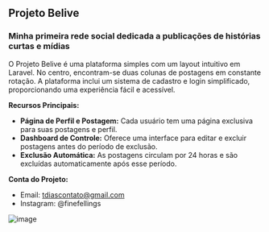## Projeto Belive
### Minha primeira rede social dedicada a publicações de histórias curtas e mídias

O Projeto Belive é uma plataforma simples com um layout intuitivo em Laravel. No centro, encontram-se duas colunas de postagens em constante rotação. A plataforma inclui um sistema de cadastro e login simplificado, proporcionando uma experiência fácil e acessível.

**Recursos Principais:**
- **Página de Perfil e Postagem:** Cada usuário tem uma página exclusiva para suas postagens e perfil.
- **Dashboard de Controle:** Oferece uma interface para editar e excluir postagens antes do período de exclusão.
- **Exclusão Automática:** As postagens circulam por 24 horas e são excluídas automaticamente após esse período.

**Conta do Projeto:**
- Email: tdiascontato@gmail.com
- Instagram: @finefellings

![image](https://github.com/tdiascontato/Belive/assets/98658691/26bf8307-b1e6-42ba-b0cd-f4bf87ffe528)

